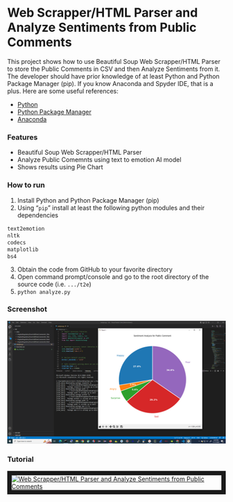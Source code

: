 # Web Scrapper/HTML Parser and Analyze Sentiments from Public Comments
This project shows how to use Beautiful Soup Web Scrapper/HTML Parser to store the Public Comments in CSV and then Analyze Sentiments from it. The developer should have prior knowledge of at least Python and Python Package Manager (pip). If you know Anaconda and Spyder IDE, that is a plus. Here are some useful references:
<ul>
<li><a href="https://www.python.org/">Python</a></li>
<li><a href="https://pypi.org/project/pip/">Python Package Manager</a></li>
<li><a href="https://pypi.org/project/pip/">Anaconda</a></li>
</ul>


### Features
*  Beautiful Soup Web Scrapper/HTML Parser
*  Analyze Public Comemnts using text to emotion AI model
*  Shows results using Pie Chart


### How to run
1.  Install Python and Python Package Manager (pip) 
2.  Using “<code>pip</code>” install at least the following python modules and their dependencies
```
text2emotion
nltk
codecs
matplotlib
bs4
```
3.  Obtain the code from GitHub to your favorite directory  
4.  Open command prompt/console and go to the root directory of the source code (i.e. <code>.../t2e</code>) 
5.  <code>python analyze.py </code>

### Screenshot
![Alt text](t2e.png)

### Tutorial
<a href="http://www.youtube.com/watch?feature=player_embedded&v=herRWHNVZS8 " target="_blank"><img src="http://img.youtube.com/vi/herRWHNVZS8 /0.jpg" alt="Web Scrapper/HTML Parser and Analyze Sentiments from Public Comments" width="240" height="180" border="10" /></a>

